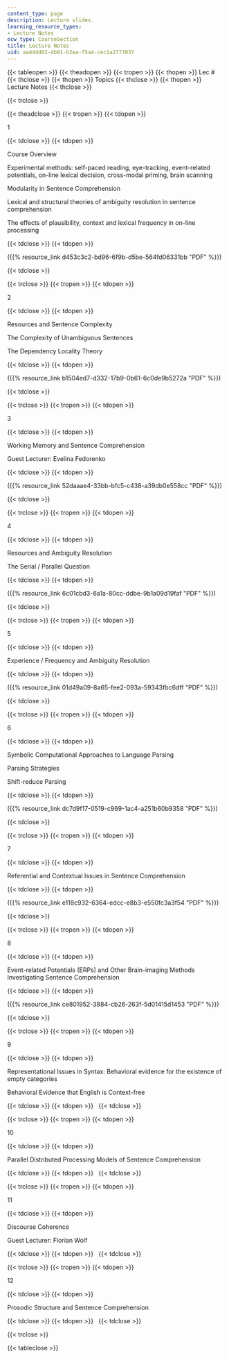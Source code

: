 ```yaml
---
content_type: page
description: Lecture slides.
learning_resource_types:
- Lecture Notes
ocw_type: CourseSection
title: Lecture Notes
uid: aa44dd02-db91-b2ea-f5a4-cec1a2777037
---
```


{{< tableopen >}}
{{< theadopen >}}
{{< tropen >}}
{{< thopen >}}
Lec #
{{< thclose >}}
{{< thopen >}}
Topics
{{< thclose >}}
{{< thopen >}}
Lecture Notes
{{< thclose >}}

{{< trclose >}}

{{< theadclose >}}
{{< tropen >}}
{{< tdopen >}}


1


{{< tdclose >}}
{{< tdopen >}}


Course Overview

Experimental methods: self-paced reading, eye-tracking, event-related potentials, on-line lexical decision, cross-modal priming, brain scanning

Modularity in Sentence Comprehension

Lexical and structural theories of ambiguity resolution in sentence comprehension

The effects of plausibility, context and lexical frequency in on-line processing


{{< tdclose >}}
{{< tdopen >}}


({{% resource_link d453c3c2-bd96-6f9b-d5be-564fd06331bb "PDF" %}})


{{< tdclose >}}

{{< trclose >}}
{{< tropen >}}
{{< tdopen >}}


2


{{< tdclose >}}
{{< tdopen >}}


Resources and Sentence Complexity

The Complexity of Unambiguous Sentences

The Dependency Locality Theory


{{< tdclose >}}
{{< tdopen >}}


({{% resource_link b1504ed7-d332-17b9-0b61-6c0de9b5272a "PDF" %}})


{{< tdclose >}}

{{< trclose >}}
{{< tropen >}}
{{< tdopen >}}


3


{{< tdclose >}}
{{< tdopen >}}


Working Memory and Sentence Comprehension

Guest Lecturer: Evelina Fedorenko


{{< tdclose >}}
{{< tdopen >}}


({{% resource_link 52daaae4-33bb-bfc5-c438-a39db0e558cc "PDF" %}})


{{< tdclose >}}

{{< trclose >}}
{{< tropen >}}
{{< tdopen >}}


4


{{< tdclose >}}
{{< tdopen >}}


Resources and Ambiguity Resolution

The Serial / Parallel Question


{{< tdclose >}}
{{< tdopen >}}


({{% resource_link 6c01cbd3-6a1a-80cc-ddbe-9b1a09d19faf "PDF" %}})


{{< tdclose >}}

{{< trclose >}}
{{< tropen >}}
{{< tdopen >}}


5


{{< tdclose >}}
{{< tdopen >}}


Experience / Frequency and Ambiguity Resolution


{{< tdclose >}}
{{< tdopen >}}


({{% resource_link 01d49a09-8a65-fee2-093a-59343fbc6dff "PDF" %}})


{{< tdclose >}}

{{< trclose >}}
{{< tropen >}}
{{< tdopen >}}


6


{{< tdclose >}}
{{< tdopen >}}


Symbolic Computational Approaches to Language Parsing

Parsing Strategies

Shift-reduce Parsing


{{< tdclose >}}
{{< tdopen >}}


({{% resource_link dc7d9f17-0519-c969-1ac4-a251b60b9358 "PDF" %}})


{{< tdclose >}}

{{< trclose >}}
{{< tropen >}}
{{< tdopen >}}


7


{{< tdclose >}}
{{< tdopen >}}


Referential and Contextual Issues in Sentence Comprehension


{{< tdclose >}}
{{< tdopen >}}


({{% resource_link e118c932-6364-edcc-e8b3-e550fc3a3f54 "PDF" %}})


{{< tdclose >}}

{{< trclose >}}
{{< tropen >}}
{{< tdopen >}}


8


{{< tdclose >}}
{{< tdopen >}}


Event-related Potentials (ERPs) and Other Brain-imaging Methods Investigating Sentence Comprehension


{{< tdclose >}}
{{< tdopen >}}


({{% resource_link ce801952-3884-cb26-263f-5d01415d1453 "PDF" %}})


{{< tdclose >}}

{{< trclose >}}
{{< tropen >}}
{{< tdopen >}}


9


{{< tdclose >}}
{{< tdopen >}}


Representational Issues in Syntax: Behavioral evidence for the existence of empty categories

Behavioral Evidence that English is Context-free


{{< tdclose >}}
{{< tdopen >}}
 
{{< tdclose >}}

{{< trclose >}}
{{< tropen >}}
{{< tdopen >}}


10


{{< tdclose >}}
{{< tdopen >}}


Parallel Distributed Processing Models of Sentence Comprehension


{{< tdclose >}}
{{< tdopen >}}
 
{{< tdclose >}}

{{< trclose >}}
{{< tropen >}}
{{< tdopen >}}


11


{{< tdclose >}}
{{< tdopen >}}


Discourse Coherence

Guest Lecturer: Florian Wolf


{{< tdclose >}}
{{< tdopen >}}
 
{{< tdclose >}}

{{< trclose >}}
{{< tropen >}}
{{< tdopen >}}


12


{{< tdclose >}}
{{< tdopen >}}


Prosodic Structure and Sentence Comprehension


{{< tdclose >}}
{{< tdopen >}}
 
{{< tdclose >}}

{{< trclose >}}

{{< tableclose >}}